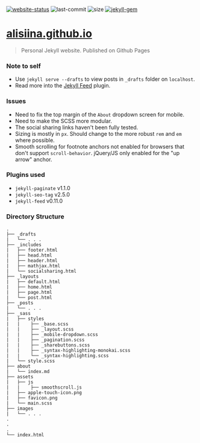 [![website-status](https://img.shields.io/website-up-down-green-red/https/alisiina.github.io.svg?style=flat)](https://alisiina.github.io) ![last-commit](https://img.shields.io/github/last-commit/alisiina/alisiina.github.io.svg?colorB=blue&style=flat) ![size](https://img.shields.io/github/repo-size/alisiina/alisiina.github.io.svg?colorB=red&style=flat) [![jekyll-gem](https://img.shields.io/gem/v/jekyll.svg?colorB=blueviolet&label=jekyll&style=flat)](https://rubygems.org/gems/jekyll/versions/3.8.5)

# [alisiina.github.io](https://alisiina.github.io)
> Personal Jekyll website. Published on Github Pages

### Note to self
* Use `jekyll serve --drafts` to view posts in `_drafts` folder on `localhost`.
* Read more into the [Jekyll Feed](https://github.com/jekyll/jekyll-feed) plugin.


### Issues
* Need to fix the top margin of the `About` dropdown screen for mobile.
* Need to make the SCSS more modular.
* The social sharing links haven't been fully tested.
* Sizing is mostly in `px`. Should change to the more robust `rem` and `em` where possible.
* Smooth scrolling for footnote anchors not enabled for browsers that don't support `scroll-behavior`. jQuery/JS only enabled for the "up arrow" anchor.

### Plugins used
* `jekyll-paginate` v1.1.0
* `jekyll-seo-tag` v2.5.0
* `jekyll-feed` v0.11.0


### Directory Structure
```
.     
├── _drafts  
|   └── . . .  
├── _includes  
|   ├── footer.html  
|   ├── head.html
|   ├── header.html
|   ├── mathjax.html
|   └── socialsharing.html
├── _layouts  
|   ├── default.html  
|   ├── home.html
|   ├── page.html  
|   └── post.html  
├── _posts    
|   └── . . .  
├── _sass  
|   ├── styles  
|   |    ├── _base.scss
|   |    ├── _layout.scss
|   |    ├── _mobile-dropdown.scss
|   |    ├── _pagination.scss
|   |    ├── _sharebuttons.scss
|   |    ├── _syntax-highlighting-monokai.scss
|   |    └── _syntax-highlighting.scss
|   └── style.scss    
├── about
|   └── index.md
├── assets
|   ├── js  
|   |    ├── smoothscroll.js
|   ├── apple-touch-icon.png
|   ├── favicon.png
|   └── main.scss
├── images    
|   └── . . .
.
.
.
└── index.html  
```
